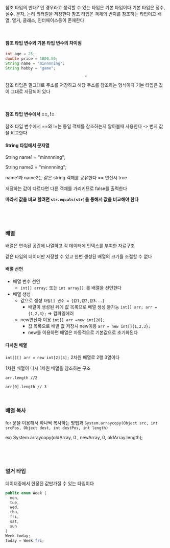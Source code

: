 참조 타입의 반대? 인 경우라고 생각할 수 있는 타입은 기본 타입이다 기본 타입은 정수, 실수, 문자, 논리 리터럴을 저장한다 참조 타입은 객체의 번지를 참조하는  타입이고 배열, 열거, 클래스, 인터페이스등이 존재한다

&nbsp;

#### 참조 타입 변수와 기본 타입 변수의 차이점

``` java
int age = 25;
double price = 1000.50;
String name = "minnnning";
String hobby = "game";
```

<center>
<img src="https://user-images.githubusercontent.com/80758613/234514748-f5e67dce-14f2-4ca4-bb9c-8792cfc27f3b.png" style="zoom:40%;">
</center>

참조 타입은 말그대로 주소를 저장하고 해당 주소를 참조하는 형식이다 기본 타입은 값이 그대로 저장되어 있다

&nbsp;

#### 참조 타입 변수에서 ==, !=

참조 타입 변수에서 ==와 !=는 동일 객체를 참조하는지 알아볼때 사용한다 -> 번지 값을 비교한다

#### String 타입에서 문자열

String name1 = "minnnning";

String name2 = "minnnning";

name1과 name2는 같은 string 객체를 공유한다 == 연산시 true

저장하는 값이 다르다면 다른 객체를 가리키므로 false를 출력한다

**따라서 값을 비교 할려면 `str.equals(str)`을 통해서 값을 비교해야 한다**

&nbsp;

&nbsp;

### 배열

배열은 연속된 공간에 나열하고 각 데이터에 인덱스를 부여한 자료구조

같은 타입의 데이터만 저장할 수 있고 한번 생성된 배열의 크기를 조절할 수 없다

#### 배열 선언

* 배열 변수 선언
  * `int[] array;` 또는 `int array[];`롤 배열을 선언한다
* 배열 생성
  * 값으로 생성 `타입[] 변수 = {값1,값2,값3...}`
    * 배열이 생성된 뒤에 값 목록으로 배열 생성 불가능 `int[] arr; arr = {1,2,3};` => 컴파일에러
  * new연산자 이용 `int[] arr =new int[20]; `
    * 값 목록으로 배열 값 저장시 new이용 `arr = new int[]{1,2,3};`
    * new를 이용하면 배열은 자동적으로 기본값으로 초기화된다

#### 다차원 배열

`int[][] arr = new int[2][3];` 2차원 배열로 2행 3열이다

1차원 배열이 다시 1차원 배열을 참조하는 구조

`arr.length //2`

`arr[0].length // 3`

&nbsp;

### 배열 복사

for 문을 이용해서 하나씩 복사하는 방법과 `System.arraycopy(Object src, int srcPos, Object dest, int destPos, int length)`

ex)  System.arraycopy(oldArray, 0 , newArray, 0, oldArray.length);

&nbsp;

&nbsp;

### 열거 타입

데이터중에서 한정된 값만가질 수 있는 타입이다 

``` java
public enum Week {
  mon,
  tue,
  wed,
  thu,
  fri,
  sat,
  sun
}
Week today;
today = Week.fri;
```




